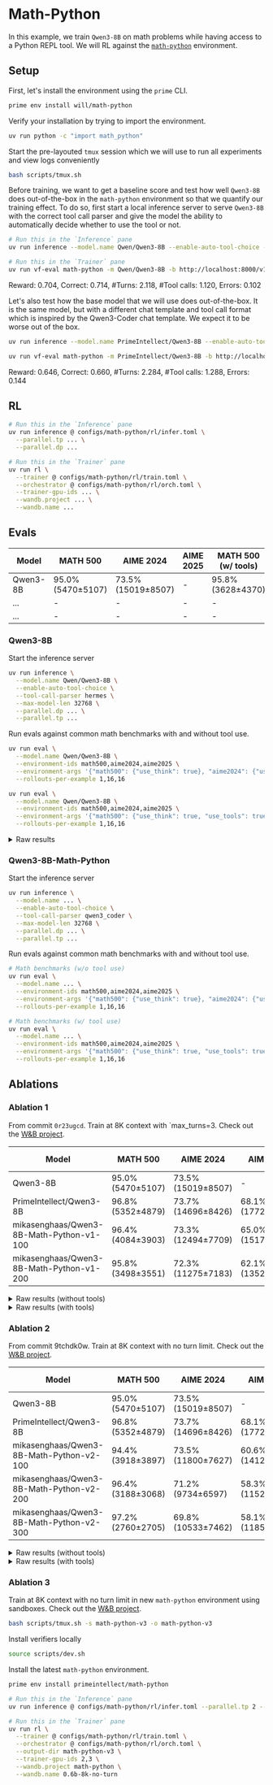 # Math-Python

In this example, we train `Qwen3-8B` on math problems while having access to a Python REPL tool. We will RL against the [`math-python`](https://app.primeintellect.ai/dashboard/environments/will/math-python) environment.

## Setup

First, let's install the environment using the `prime` CLI.

```bash
prime env install will/math-python
```

Verify your installation by trying to import the environment.

```bash
uv run python -c "import math_python"
```

Start the pre-layouted `tmux` session which we will use to run all experiments and view logs conveniently

```bash
bash scripts/tmux.sh
```

Before training, we want to get a baseline score and test how well `Qwen3-8B` does out-of-the-box in the `math-python` environment so that we quantify our training effect. To do so, first start a local inference server to serve `Qwen3-8B` with the correct tool call parser and give the model the ability to automatically decide whether to use the tool or not.

```bash
# Run this in the `Inference` pane
uv run inference --model.name Qwen/Qwen3-8B --enable-auto-tool-choice --tool-call-parser hermes
```
```bash
# Run this in the `Trainer` pane
uv run vf-eval math-python -m Qwen/Qwen3-8B -b http://localhost:8000/v1 -n 500 -r 1 -c -1 --max-tokens 8192
```

Reward: 0.704, Correct: 0.714, #Turns: 2.118, #Tool calls: 1.120, Errors: 0.102

Let's also test how the base model that we will use does out-of-the-box. It is the same model, but with a different chat template and tool call format which is inspired by the Qwen3-Coder chat template. We expect it to be worse out of the box.

```bash
uv run inference --model.name PrimeIntellect/Qwen3-8B --enable-auto-tool-choice --tool-call-parser qwen3_coder
```

```bash
uv run vf-eval math-python -m PrimeIntellect/Qwen3-8B -b http://localhost:8000/v1 -n 500 -r 1 -c -1 --max-tokens 8192
```

Reward: 0.646, Correct: 0.660, #Turns: 2.284, #Tool calls: 1.288, Errors: 0.144

## RL

```bash
# Run this in the `Inference` pane
uv run inference @ configs/math-python/rl/infer.toml \
  --parallel.tp ... \
  --parallel.dp ...
```

```bash
# Run this in the `Trainer` pane
uv run rl \
  --trainer @ configs/math-python/rl/train.toml \
  --orchestrator @ configs/math-python/rl/orch.toml \
  --trainer-gpu-ids ... \
  --wandb.project ... \
  --wandb.name ...
```

## Evals

| Model | MATH 500 | AIME 2024 | AIME 2025 | MATH 500 (w/ tools) | AIME 2024 (w/ tools) | AIME 2025 (w/ tools) |
|-------|-----------|----------|----------|-----------------|---------------------|---------------------|
| Qwen3-8B | 95.0% (5470±5107) | 73.5% (15019±8507) | - | 95.8% (3628±4370) | 70.4% (11952±7358) | 58.1% (14544±8240) |
| ... | - | - | - | - | - | - |
| ... | - | - | - | - | - | - |

### Qwen3-8B

Start the inference server

```bash
uv run inference \
  --model.name Qwen/Qwen3-8B \
  --enable-auto-tool-choice \
  --tool-call-parser hermes \
  --max-model-len 32768 \
  --parallel.dp ... \
  --parallel.tp ...
```

Run evals against common math benchmarks with and without tool use.

```bash
uv run eval \
  --model.name Qwen/Qwen3-8B \
  --environment-ids math500,aime2024,aime2025 \
  --environment-args '{"math500": {"use_think": true}, "aime2024": {"use_think": true}, "aime2025": {"use_think": true}}' \
  --rollouts-per-example 1,16,16
```

```bash
uv run eval \
  --model.name Qwen/Qwen3-8B \
  --environment-ids math500,aime2024,aime2025 \
  --environment-args '{"math500": {"use_think": true, "use_tools": true}, "aime2024": {"use_think": true, "use_tools": true}, "aime2025": {"use_think": true, "use_tools": true}}' \
  --rollouts-per-example 1,16,16
```

<details>
<summary>Raw results</summary>
<pre><code>
Without tools:
Evaluated math500 in 1390.31s (Avg@1=0.9500, Pass@1: 0.9500, Completion Length: 5470.91 (±5107.79, ∈[952.00, 32694.00]), Truncated: 0.4%)
Evaluated aime2024 in 1615.29s (Avg@16=0.7354, Pass@8: 0.8257, Completion Length: 15019.11 (±8507.26, ∈[3465.00, 32678.00]), Truncated: 4.8%)

With tools:
Evaluated math500 in 1727.55s (Avg@1=0.9580, Pass@1: 0.9580, Completion Length: 3628.63 (±4370.45, ∈[296.00, 32335.00]), Truncated: 0.6%)
Evaluated aime2024 in 1741.10s (Avg@16=0.7042, Pass@8: 0.8653, Completion Length: 11952.65 (±7358.06, ∈[2462.00, 32346.00]), Truncated: 3.1%)
Evaluated aime2025 in 1777.89s (Avg@16=0.5813, Pass@8: 0.8330, Completion Length: 14544.32 (±8240.12, ∈[2203.00, 32360.00]), Truncated: 4.8%)
</code></pre>
</details>

### Qwen3-8B-Math-Python

Start the inference server

```bash
uv run inference \
  --model.name ... \
  --enable-auto-tool-choice \
  --tool-call-parser qwen3_coder \
  --max-model-len 32768 \
  --parallel.dp ... \
  --parallel.tp ...
```

Run evals against common math benchmarks with and without tool use.

```bash
# Math benchmarks (w/o tool use)
uv run eval \
  --model.name ... \
  --environment-ids math500,aime2024,aime2025 \
  --environment-args '{"math500": {"use_think": true}, "aime2024": {"use_think": true}, "aime2025": {"use_think": true}}' \
  --rollouts-per-example 1,16,16
```

```bash
# Math benchmarks (w/ tool use)
uv run eval \
  --model.name ... \
  --environment-ids math500,aime2024,aime2025 \
  --environment-args '{"math500": {"use_think": true, "use_tools": true}, "aime2024": {"use_think": true, "use_tools": true}, "aime2025": {"use_think": true, "use_tools": true}}' \
  --rollouts-per-example 1,16,16
```

## Ablations

### Ablation 1

From commit `0r23ugcd`. Train at 8K context with `max_turns=3. Check out the [W&B project](https://wandb.ai/primeintellect/math-python?nw=lpxt5c3z2nr).

| Model | MATH 500 | AIME 2024 | AIME 2025 | MATH 500 (w/ tools) | AIME 2024 (w/ tools) | AIME 2025 (w/ tools) |
|-------|-----------|----------|----------|-----------------|---------------------|---------------------|
| Qwen3-8B | 95.0% (5470±5107) | 73.5% (15019±8507) | - | 95.8% (3628±4370) | 70.4% (11952±7358) | 58.1% (14544±8240) |
| PrimeIntellect/Qwen3-8B | 96.8% (5352±4879) | 73.7% (14696±8426) | 68.1% (17723±9243) | Err. | Err. | Err. |
| mikasenghaas/Qwen3-8B-Math-Python-v1-100 | 96.4% (4084±3903) | 73.3% (12494±7709) | 65.0% (15171±8457) | 91.6% (2901±5865) | 75.0% (8724±6630) | 61.6% (11006±6559) |
| mikasenghaas/Qwen3-8B-Math-Python-v1-200 | 95.8% (3498±3551) | 72.3% (11275±7183) | 62.1% (13529±8257) | 95.0% (3498±3551) | 66.6% (8446±6128) | 55.0% (10359±6871) |

<details>
<summary>Raw results (without tools)</summary>
<pre><code>
Base:
Evaluated math500 in 7465.86s (Avg@1=0.9680, Pass@1: 0.9680, Completion Length: 5352.14 (±4879.94, ∈[1019.00, 32724.00]), Truncated: 0.6%)
Evaluated aime2024 in 6169.60s (Avg@16=0.7375, Pass@8: 0.8643, Completion Length: 14696.34 (±8426.39, ∈[3635.00, 32670.00]), Truncated: 5.8%)
Evaluated aime2025 in 2072.47s (Avg@16=0.6813, Pass@8: 0.8097, Completion Length: 17723.54 (±9243.42, ∈[3583.00, 32678.00]), Truncated: 12.3%)

Step 100:
Evaluated math500 in 1586.42s (Avg@1=0.9640, Pass@1: 0.9640, Completion Length: 4084.66 (±3903.90, ∈[714.00, 30126.00]), Truncated: 0.0%)
Evaluated aime2024 in 1375.47s (Avg@16=0.7333, Pass@8: 0.8500, Completion Length: 12494.87 (±7709.14, ∈[2267.00, 32670.00]), Truncated: 1.9%)
Evaluated aime2025 in 1748.57s (Avg@16=0.6500, Pass@8: 0.8487, Completion Length: 15171.81 (±8457.21, ∈[2531.00, 32640.00]), Truncated: 3.3%)

Step 200:
Evaluated math500 in 1142.00s (Avg@1=0.9580, Pass@1: 0.9580, Completion Length: 3498.88 (±3551.77, ∈[645.00, 26636.00]), Truncated: 0.0%)
Evaluated aime2024 in 1414.09s (Avg@16=0.7229, Pass@8: 0.8197, Completion Length: 11275.69 (±7183.51, ∈[2103.00, 32601.00]), Truncated: 0.6%)
Evaluated aime2025 in 1527.87s (Avg@16=0.6208, Pass@8: 0.8233, Completion Length: 13529.70 (±8257.25, ∈[1982.00, 32640.00]), Truncated: 4.0%)
</code></pre>
</details>

<details>
<summary>Raw results (with tools)</summary>
<pre><code>
Base:
Runs out of context - doesn't know how to call tools right.

Step 100:
Evaluated math500 in 372.61s (Avg@2=0.9167, Pass@1: 0.9140, Completion Length: 2901.47 (±5865.64, ∈[401.00, 40366.00]), Truncated: 1.7%)
Evaluated aime2024 in 372.58s (Avg@2=0.7500, Pass@1: 0.7523, Completion Length: 8724.37 (±6630.50, ∈[1743.00, 40445.00]), Truncated: 1.7%)
Evaluated aime2025 in 227.39s (Avg@2=0.6167, Pass@1: 0.6197, Completion Length: 11006.38 (±6559.82, ∈[1795.00, 23014.00]), Truncated: 0.0%)

Step 200:
Evaluated math500 in 91.87s (Avg@2=0.9500, Pass@1: 0.9493, Completion Length: 1885.90 (±2085.23, ∈[265.00, 8447.00]), Truncated: 0.0%)
Evaluated aime2024 in 202.82s (Avg@2=0.6667, Pass@1: 0.6763, Completion Length: 8446.05 (±6128.38, ∈[1131.00, 21280.00]), Truncated: 0.0%)
Evaluated aime2025 in 246.84s (Avg@2=0.5500, Pass@1: 0.5427, Completion Length: 10359.68 (±6871.26, ∈[1292.00, 28027.00]), Truncated: 0.0%)
</code></pre>
</details>

### Ablation 2

From commit 9tchdk0w. Train at 8K context with no turn limit. Check out the [W&B project](https://wandb.ai/primeintellect/math-python/workspace?nw=71j0m1uason).

| Model | MATH 500 | AIME 2024 | AIME 2025 | MATH 500 (w/ tools) | AIME 2024 (w/ tools) | AIME 2025 (w/ tools) |
|-------|-----------|----------|----------|-----------------|---------------------|---------------------|
| Qwen3-8B | 95.0% (5470±5107) | 73.5% (15019±8507) | - | 95.8% (3628±4370) | 70.4% (11952±7358) | 58.1% (14544±8240) |
| PrimeIntellect/Qwen3-8B | 96.8% (5352±4879) | 73.7% (14696±8426) | 68.1% (17723±9243) | Err. | Err. | Err. |
| mikasenghaas/Qwen3-8B-Math-Python-v2-100 | 94.4% (3918±3897) | 73.5% (11800±7627) | 60.6% (14122±8764) | 96.0% (2059±2659) | 72.3% (8076±5934) | 56.8% (10256±6870) |
| mikasenghaas/Qwen3-8B-Math-Python-v2-200 | 96.4% (3188±3068) | 71.2% (9734±6597) | 58.3% (11526±7719) | 95.8% (1689±2392) | 68.1% (6684±5149) | 53.3% (8430±5951) |
| mikasenghaas/Qwen3-8B-Math-Python-v2-300 | 97.2% (2760±2705) | 69.8% (10533±7462) | 58.1% (11859±8006) | 95.4% (1812±2977) | 69.1% (7580±5943) | 56.2% (9132±6949) |

<details>
<summary>Raw results (without tools)</summary>
<pre><code>
Step 100:
Evaluated math500 in 5878.00s (Avg@1=0.9440, Pass@1: 0.9440, Completion Length: 3918.20 (±3897.48, ∈[731.00, 28060.00]), Truncated: 0.0%)
Evaluated aime2024 in 3827.36s (Avg@16=0.7354, Pass@8: 0.8793, Completion Length: 11800.68 (±7627.06, ∈[1880.00, 32678.00]), Truncated: 2.5%)
Evaluated aime2025 in 6583.08s (Avg@16=0.6062, Pass@8: 0.7807, Completion Length: 14122.16 (±8764.12, ∈[2022.00, 32678.00]), Truncated: 4.4%)

Step 200:
Evaluated math500 in 892.10s (Avg@1=0.9640, Pass@1: 0.9640, Completion Length: 3187.97 (±3067.53, ∈[801.00, 20316.00]), Truncated: 0.0%)
Evaluated aime2024 in 1128.08s (Avg@16=0.7125, Pass@8: 0.8587, Completion Length: 9733.84 (±6597.46, ∈[2033.00, 32670.00]), Truncated: 0.8%)
Evaluated aime2025 in 1207.35s (Avg@16=0.5833, Pass@8: 0.7950, Completion Length: 11526.33 (±7719.06, ∈[1897.00, 32640.00]), Truncated: 2.5%)

Step 300:
Evaluated math500 in 1282.99s (Avg@1=0.9720, Pass@1: 0.9720, Completion Length: 3299.46 (±3625.81, ∈[768.00, 32392.00]), Truncated: 0.2%)
Evaluated aime2024 in 1179.44s (Avg@16=0.6979, Pass@8: 0.8360, Completion Length: 10533.84 (±7462.03, ∈[2328.00, 32688.00]), Truncated: 0.8%)
Evaluated aime2025 in 1276.39s (Avg@16=0.5813, Pass@8: 0.7907, Completion Length: 11859.55 (±8006.89, ∈[1732.00, 32640.00]), Truncated: 3.3%)
</code></pre>
</details>

<details>
<summary>Raw results (with tools)</summary>
<pre><code>
Step 100:
Evaluated math500 in 1017.74s (Avg@1=0.9600, Pass@1: 0.9600, Completion Length: 2059.42 (±2659.82, ∈[228.00, 22534.00]), Truncated: 0.0%)
Evaluated aime2024 in 1034.07s (Avg@16=0.7229, Pass@8: 0.8333, Completion Length: 8076.24 (±5934.43, ∈[701.00, 32247.00]), Truncated: 0.4%)
Evaluated aime2025 in 1068.33s (Avg@16=0.5687, Pass@8: 0.7303, Completion Length: 10256.70 (±6870.71, ∈[1174.00, 32195.00]), Truncated: 0.2%)

Step 200:
Evaluated math500 in 715.45s (Avg@1=0.9580, Pass@1: 0.9580, Completion Length: 1689.16 (±2392.51, ∈[186.00, 24556.00]), Truncated: 0.0%)
Evaluated aime2024 in 776.39s (Avg@16=0.6813, Pass@8: 0.8497, Completion Length: 6684.39 (±5149.20, ∈[685.00, 32253.00]), Truncated: 0.2%)
Evaluated aime2025 in 730.50s (Avg@16=0.5333, Pass@8: 0.7570, Completion Length: 8430.57 (±5951.46, ∈[899.00, 26604.00]), Truncated: 0.0%)

Step 300:
Evaluated math500 in 857.99s (Avg@1=0.9540, Pass@1: 0.9540, Completion Length: 1812.69 (±2977.05, ∈[138.00, 32255.00]), Truncated: 0.2%)
Evaluated aime2024 in 854.85s (Avg@16=0.6917, Pass@8: 0.8423, Completion Length: 7580.32 (±5943.36, ∈[1024.00, 32172.00]), Truncated: 0.2%)
Evaluated aime2025 in 873.04s (Avg@16=0.5625, Pass@8: 0.7737, Completion Length: 9132.66 (±6949.97, ∈[837.00, 32218.00]), Truncated: 0.8%)
</code></pre>
</details>

### Ablation 3

Train at 8K context with no turn limit in new `math-python` environment using sandboxes. Check out the [W&B project](https://wandb.ai/primeintellect/math-python/workspace?nw=ts2h563p628).

```bash
bash scripts/tmux.sh -s math-python-v3 -o math-python-v3
```

Install verifiers locally

```bash
source scripts/dev.sh
```

Install the latest `math-python` environment.

```bash
prime env install primeintellect/math-python
```

```bash
# Run this in the `Inference` pane
uv run inference @ configs/math-python/rl/infer.toml --parallel.tp 2 --max-model-len 8192
```

```bash
# Run this in the `Trainer` pane
uv run rl \
  --trainer @ configs/math-python/rl/train.toml \
  --orchestrator @ configs/math-python/rl/orch.toml \
  --output-dir math-python-v3 \
  --trainer-gpu-ids 2,3 \
  --wandb.project math-python \
  --wandb.name 0.6b-8k-no-turn
```